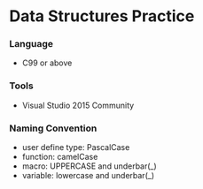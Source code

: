 # Data Structures Practice

### Language
- C99 or above

### Tools
- Visual Studio 2015 Community

### Naming Convention
- user define type: PascalCase
- function: camelCase
- macro: UPPERCASE and underbar(_)
- variable: lowercase and underbar(_)
